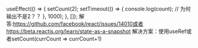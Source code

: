 useEffect(() => {
    setCount(2);
    setTimeout(() => {
      console.log(count); // 为何输出不是2？？
    }, 1000);
  }, []);
  解答:https://github.com/facebook/react/issues/14010或者https://beta.reactjs.org/learn/state-as-a-snapshot
  解决方案：使用useRef或者setCount(currCount => currCount+1)